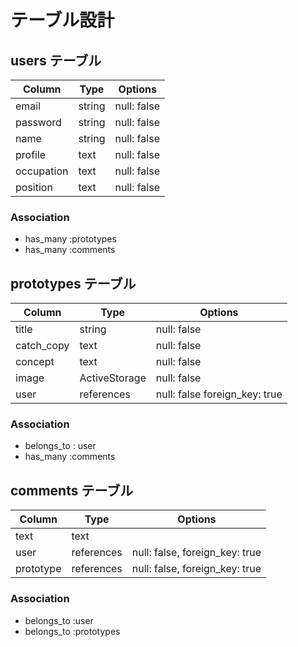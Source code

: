 # テーブル設計

## users テーブル

| Column     | Type   | Options     |
| ---------- | ------ | ----------- |
| email      | string | null: false |
| password   | string | null: false |
| name       | string | null: false |
| profile    | text   | null: false |
| occupation | text   | null: false |
| position   | text   | null: false |

### Association

- has_many :prototypes
- has_many :comments

## prototypes テーブル

| Column     | Type          | Options                       |
| ---------- | ------------- | ----------------------------- |
| title      | string        | null: false                   |
| catch_copy | text          | null: false                   |
| concept    | text          | null: false                   |
| image      | ActiveStorage | null: false                   |
| user       | references    | null: false foreign_key: true |

### Association

- belongs_to : user
- has_many :comments

## comments テーブル

| Column    | Type       | Options                        |
| --------- | ---------- | ------------------------------ |
| text      | text       |                                |
| user      | references | null: false, foreign_key: true |
| prototype | references | null: false, foreign_key: true |

### Association

- belongs_to :user
- belongs_to :prototypes

